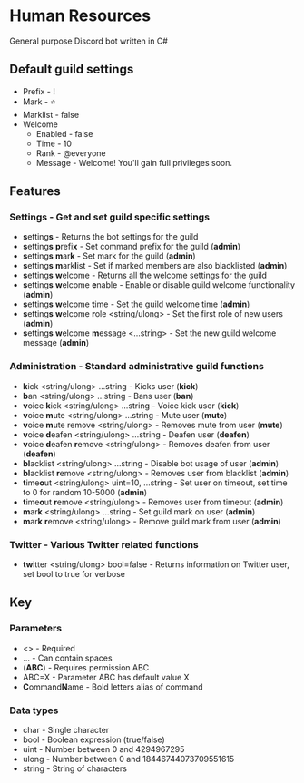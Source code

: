# Human Resources

General purpose Discord bot written in C#

## Default guild settings

* Prefix - !
* Mark - ⭐
* Marklist - false
* Welcome
  * Enabled - false
  * Time - 10
  * Rank - @everyone
  * Message - Welcome! You'll gain full privileges soon.

## Features

### Settings - Get and set guild specific settings

* **s**etting**s** - Returns the bot settings for the guild
* **s**etting**s** **p**refi**x** <char> - Set command prefix for the guild (**admin**)
* **s**etting**s** **m**ar**k** <char> - Set mark for the guild (**admin**)
* **s**etting**s** **m**ark**l**ist <bool> - Set if marked members are also blacklisted (**admin**)
* **s**etting**s** **w**elcome - Returns all the welcome settings for the guild
* **s**etting**s** **w**elcome **e**nable <bool> - Enable or disable guild welcome functionality (**admin**)
* **s**etting**s** **w**elcome **t**ime <ulong> - Set the guild welcome time (**admin**)
* **s**etting**s** **w**elcome **r**ole <string/ulong> - Set the first role of new users (**admin**)
* **s**etting**s** **w**elcome **m**essage <...string> - Set the new guild welcome message (**admin**)

### Administration - Standard administrative guild functions

* **k**ick <string/ulong> ...string - Kicks user (**kick**)
* **b**an <string/ulong> ...string - Bans user (**ban**)
* **v**oice **k**ick <string/ulong> ...string - Voice kick user (**kick**)
* **v**oice **m**ute <string/ulong> ...string - Mute user (**mute**)
* **v**oice **m**ute remove <string/ulong> - Removes mute from user (**mute**)
* **v**oice **d**eafen <string/ulong> ...string - Deafen user (**deafen**)
* **v**oice **d**eafen **r**emove <string/ulong> - Removes deafen from user (**deafen**)
* **bl**acklist <string/ulong> ...string - Disable bot usage of user (**admin**)
* **bl**acklist **r**emove <string/ulong> - Removes user from blacklist (**admin**)
* **t**ime**o**ut <string/ulong> uint=10, ...string - Set user on timeout, set time to 0 for random 10-5000 (**admin**)
* **t**ime**o**ut **r**emove <string/ulong> - Removes user from timeout (**admin**)
* **m**ar**k** <string/ulong> ...string - Set guild mark on user (**admin**)
* **m**ar**k** **r**emove <string/ulong> - Remove guild mark from user (**admin**)

### Twitter - Various Twitter related functions

* **tw**itter <string/ulong> bool=false - Returns information on Twitter user, set bool to true for verbose

## Key

### Parameters

* <> - Required
* ... - Can contain spaces
* (**ABC**) - Requires permission ABC
* ABC=X - Parameter ABC has default value X
* **C**ommand**N**ame - Bold letters alias of command

### Data types

* char - Single character
* bool - Boolean expression (true/false)
* uint - Number between 0 and 4294967295
* ulong - Number between 0 and 18446744073709551615
* string - String of characters
